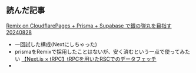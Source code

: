 ## 読んだ記事

[Remix on CloudflarePages + Prisma + Supabase で銀の弾丸を目指す 20240828](https://zenn.dev/mizchi/articles/remix-cloudflare-pages-supabase)
- 一回試した構成(Nextにしちゃった)
- prismaをRemixで採用したことはないが、安く済むという一点で使ってみたい
[【Next.js × tRPC】tRPCを用いたRSCでのデータフェッチ](https://zenn.dev/kiwichan101kg/articles/1d79197bf4eb4a)
- 